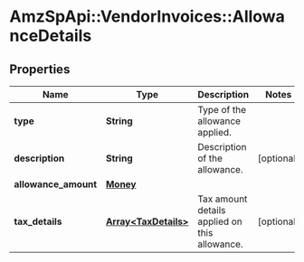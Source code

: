 # AmzSpApi::VendorInvoices::AllowanceDetails

## Properties
Name | Type | Description | Notes
------------ | ------------- | ------------- | -------------
**type** | **String** | Type of the allowance applied. | 
**description** | **String** | Description of the allowance. | [optional] 
**allowance_amount** | [**Money**](Money.md) |  | 
**tax_details** | [**Array&lt;TaxDetails&gt;**](TaxDetails.md) | Tax amount details applied on this allowance. | [optional] 

